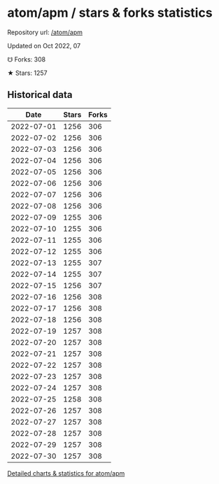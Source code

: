 # atom/apm / stars & forks statistics

Repository url: [/atom/apm](https://github.com/atom/apm)

Updated on Oct 2022, 07

☋ Forks: 308

★ Stars: 1257

## Historical data
| Date | Stars | Forks |
|------|-------|-------|
| 2022-07-01 | 1256 | 306 | 
| 2022-07-02 | 1256 | 306 | 
| 2022-07-03 | 1256 | 306 | 
| 2022-07-04 | 1256 | 306 | 
| 2022-07-05 | 1256 | 306 | 
| 2022-07-06 | 1256 | 306 | 
| 2022-07-07 | 1256 | 306 | 
| 2022-07-08 | 1256 | 306 | 
| 2022-07-09 | 1255 | 306 | 
| 2022-07-10 | 1255 | 306 | 
| 2022-07-11 | 1255 | 306 | 
| 2022-07-12 | 1255 | 306 | 
| 2022-07-13 | 1255 | 307 | 
| 2022-07-14 | 1255 | 307 | 
| 2022-07-15 | 1256 | 307 | 
| 2022-07-16 | 1256 | 308 | 
| 2022-07-17 | 1256 | 308 | 
| 2022-07-18 | 1256 | 308 | 
| 2022-07-19 | 1257 | 308 | 
| 2022-07-20 | 1257 | 308 | 
| 2022-07-21 | 1257 | 308 | 
| 2022-07-22 | 1257 | 308 | 
| 2022-07-23 | 1257 | 308 | 
| 2022-07-24 | 1257 | 308 | 
| 2022-07-25 | 1258 | 308 | 
| 2022-07-26 | 1257 | 308 | 
| 2022-07-27 | 1257 | 308 | 
| 2022-07-28 | 1257 | 308 | 
| 2022-07-29 | 1257 | 308 | 
| 2022-07-30 | 1257 | 308 | 


[Detailed charts & statistics for atom/apm](https://reviewgithub.com/rep/atom/apm)
